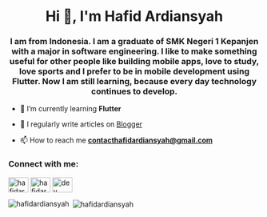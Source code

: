 <h1 align="center">Hi 👋, I'm Hafid Ardiansyah</h1>
<h3 align="center">I am from Indonesia. I am a graduate of SMK Negeri 1 Kepanjen with a major in software engineering. I like to make something useful for other people like building mobile apps, love to study, love sports and I prefer to be in mobile development using Flutter. Now I am still learning, because every day technology continues to develop.
</h3>

- 🌱 I’m currently learning **Flutter**

- 📝 I regularly write articles on [Blogger](https://hafidardiansyah.blogspot.com/)

- 📫 How to reach me **contacthafidardiansyah@gmail.com**

<h3 align="left">Connect with me:</h3>
<p align="left">
<a href="https://instagram.com/hafidardiansyahh" target="blank"><img align="center" src="https://cdn.jsdelivr.net/npm/simple-icons@3.0.1/icons/instagram.svg" alt="hafidardiansyahh" height="30" width="40" /></a>
<a href="https://dribbble.com/hafidardiansyah" target="blank"><img align="center" src="https://cdn.jsdelivr.net/npm/simple-icons@3.0.1/icons/dribbble.svg" alt="hafidardiansyah" height="30" width="40" /></a>
<a href="https://www.youtube.com/channel/UCuuAMxi7XMbIOgYyW5JE2eA" target="blank"><img align="center" src="https://cdn.jsdelivr.net/npm/simple-icons@3.0.1/icons/youtube.svg" alt="dev hafid" height="30" width="40" /></a>
</p>

<p><img align="left" src="https://github-readme-stats.vercel.app/api/top-langs?username=hafidardiansyah&show_icons=true&locale=en&layout=compact" alt="hafidardiansyah" /></p>

<p>&nbsp;<img align="center" src="https://github-readme-stats.vercel.app/api?username=hafidardiansyah&show_icons=true&locale=en" alt="hafidardiansyah" /></p>
